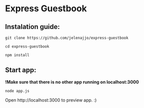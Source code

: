 # Express Guestbook

## Instalation guide:

```
git clone https://github.com/jelenajjo/express-guestbook

cd express-guestbook

npm install
```

## Start app:

**!Make sure that there is no other app running on localhost:3000**

`node app.js`

Open http://localhost:3000 to preview app. :)

